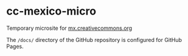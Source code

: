 # cc-mexico-micro

Temporary microsite for
[mx.creativecommons.org](https://mx.creativecommons.org/)

The `/docs/` directory of the GitHub repository is configured for GitHub Pages.

